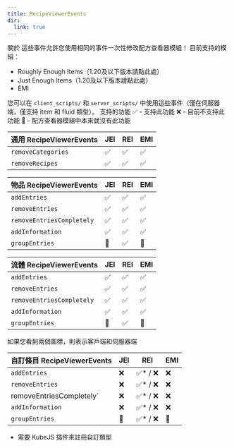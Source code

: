 ```yaml
---
title: RecipeViewerEvents
dir:
  link: true
---
```


關於
這些事件允許您使用相同的事件一次性修改配方查看器模組！
目前支持的模組：

- Roughly Enough Items（1.20及以下版本請點此處）
- Just Enough Items（1.20及以下版本請點此處）
- EMI

您可以在 `client_scripts/` 和 `server_scripts/` 中使用這些事件（僅在伺服器端，僅支持 item 和 fluid 類型）。
支持的功能
✅ - 支持此功能
❌ - 目前不支持此功能
🧋 - 配方查看器模組中本來就沒有此功能

| 通用 RecipeViewerEvents | JEI | REI | EMI |
| ----------------------- | --- | --- | --- |
| `removeCategories`      | ✅   | ✅   | ✅   |
| `removeRecipes`         | ✅   | ✅   | ✅   |

| 物品 RecipeViewerEvents   | JEI | REI | EMI |
| ------------------------- | --- | --- | --- |
| `addEntries`              | ✅   | ✅   | ✅   |
| `removeEntries`           | ✅   | ✅   | ✅   |
| `removeEntriesCompletely` | ✅   | ✅   | ✅   |
| `addInformation`          | ✅   | ✅   | ✅   |
| `groupEntries`            | 🧋   | ✅   | 🧋   |

| 流體 RecipeViewerEvents   | JEI | REI | EMI |
| ------------------------- | --- | --- | --- |
| `addEntries`              | ✅   | ✅   | ✅   |
| `removeEntries`           | ✅   | ✅   | ✅   |
| `removeEntriesCompletely` | ✅   | ✅   | ✅   |
| `addInformation`          | ✅   | ✅   | ✅   |
| `groupEntries`            | 🧋   | ✅   | 🧋   |

如果您看到兩個圖標，則表示客戶端和伺服器端

| 自訂條目 RecipeViewerEvents | JEI | REI    | EMI |
| ----------------------------- | --- | ------ | --- |
| `addEntries`                  | ❌   | ✅* / ❌ | ❌   |
| `removeEntries`               | ❌   | ✅* / ❌ | ❌   |
| removeEntriesCompletely`      | ❌   | ✅* / ❌ | ❌   |
| `addInformation`              | ❌   | ✅* / ❌ | ❌   |
| `groupEntries`                | 🧋   | ✅* / ❌ | 🧋   |
* 需要 KubeJS 插件來註冊自訂類型

<catalog/>
